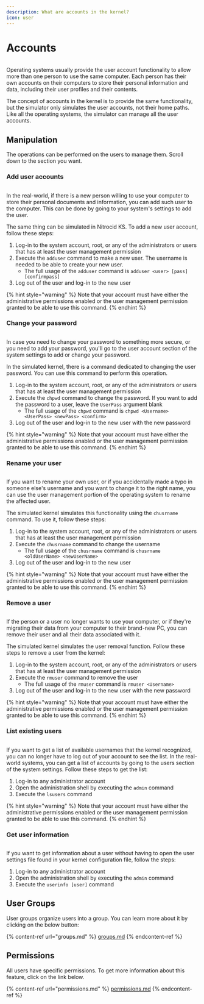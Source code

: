 ```yaml
---
description: What are accounts in the kernel?
icon: user
---
```


# Accounts

<figure><img src="https://github.com/Aptivi-Stable-Docs/nks-manual-0.1.0/blob/main/.gitbook/assets/045-login.png" alt=""><figcaption></figcaption></figure>

Operating systems usually provide the user account functionality to allow more than one person to use the same computer. Each person has their own accounts on their computers to store their personal information and data, including their user profiles and their contents.

The concept of accounts in the kernel is to provide the same functionality, but the simulator only simulates the user accounts, not their home paths. Like all the operating systems, the simulator can manage all the user accounts.

## Manipulation

The operations can be performed on the users to manage them. Scroll down to the section you want.

### Add user accounts

<figure><img src="https://github.com/Aptivi-Stable-Docs/nks-manual-0.1.0/blob/main/.gitbook/assets/046-loginadd.png" alt=""><figcaption></figcaption></figure>

In the real-world, if there is a new person willing to use your computer to store their personal documents and information, you can add such user to the computer. This can be done by going to your system's settings to add the user.

The same thing can be simulated in Nitrocid KS. To add a new user account, follow these steps:

1. Log-in to the system account, root, or any of the administrators or users that has at least the user management permission
2. Execute the `adduser` command to make a new user. The username is needed to be able to create your new user.
   * The full usage of the `adduser` command is `adduser <user> [pass] [confirmpass]`
3. Log out of the user and log-in to the new user

{% hint style="warning" %}
Note that your account must have either the administrative permissions enabled or the user management permission granted to be able to use this command.
{% endhint %}

### Change your password

<figure><img src="https://github.com/Aptivi-Stable-Docs/nks-manual-0.1.0/blob/main/.gitbook/assets/047-loginpass.png" alt=""><figcaption></figcaption></figure>

In case you need to change your password to something more secure, or you need to add your password, you'll go to the user account section of the system settings to add or change your password.

In the simulated kernel, there is a command dedicated to changing the user password. You can use this command to perform this operation.

1. Log-in to the system account, root, or any of the administrators or users that has at least the user management permission
2. Execute the `chpwd` command to change the password. If you want to add the password to a user, leave the `UserPass` argument blank
   * The full usage of the `chpwd` command is `chpwd <Username> <UserPass> <newPass> <confirm>`
3. Log out of the user and log-in to the new user with the new password

{% hint style="warning" %}
Note that your account must have either the administrative permissions enabled or the user management permission granted to be able to use this command.
{% endhint %}

### Rename your user

<figure><img src="https://github.com/Aptivi-Stable-Docs/nks-manual-0.1.0/blob/main/.gitbook/assets/048-loginchuser.png" alt=""><figcaption></figcaption></figure>

If you want to rename your own user, or if you accidentally made a typo in someone else's username and you want to change it to the right name, you can use the user management portion of the operating system to rename the affected user.

The simulated kernel simulates this functionality using the `chusrname` command. To use it, follow these steps:

1. Log-in to the system account, root, or any of the administrators or users that has at least the user management permission
2. Execute the `chusrname` command to change the username
   * The full usage of the `chusrname` command is `chusrname <oldUserName> <newUserName>`
3. Log out of the user and log-in to the new user

{% hint style="warning" %}
Note that your account must have either the administrative permissions enabled or the user management permission granted to be able to use this command.
{% endhint %}

### Remove a user

<figure><img src="https://github.com/Aptivi-Stable-Docs/nks-manual-0.1.0/blob/main/.gitbook/assets/049-loginrmuser.png" alt=""><figcaption></figcaption></figure>

If the person or a user no longer wants to use your computer, or if they're migrating their data from your computer to their brand-new PC, you can remove their user and all their data associated with it.

The simulated kernel simulates the user removal function. Follow these steps to remove a user from the kernel:

1. Log-in to the system account, root, or any of the administrators or users that has at least the user management permission
2. Execute the `rmuser` command to remove the user
   * The full usage of the `rmuser` command is `rmuser <Username>`
3. Log out of the user and log-in to the new user with the new password

{% hint style="warning" %}
Note that your account must have either the administrative permissions enabled or the user management permission granted to be able to use this command.
{% endhint %}

### List existing users

<figure><img src="https://github.com/Aptivi-Stable-Docs/nks-manual-0.1.0/blob/main/.gitbook/assets/050-loginlsusers.png" alt=""><figcaption></figcaption></figure>

If you want to get a list of available usernames that the kernel recognized, you can no longer have to log out of your account to see the list. In the real-world systems, you can get a list of accounts by going to the users section of the system settings. Follow these steps to get the list:

1. Log-in to any administrator account
2. Open the administration shell by executing the `admin` command
3. Execute the `lsusers` command

{% hint style="warning" %}
Note that your account must have either the administrative permissions enabled or the user management permission granted to be able to use this command.
{% endhint %}

### Get user information

<figure><img src="https://github.com/Aptivi-Stable-Docs/nks-manual-0.1.0/blob/main/.gitbook/assets/051-loginuserinfo.png" alt=""><figcaption></figcaption></figure>

If you want to get information about a user without having to open the user settings file found in your kernel configuration file, follow the steps:

1. Log-in to any administrator account
2. Open the administration shell by executing the `admin` command
3. Execute the `userinfo [user]` command

## User Groups

User groups organize users into a group. You can learn more about it by clicking on the below button:

{% content-ref url="groups.md" %}
[groups.md](groups.md)
{% endcontent-ref %}

## Permissions

All users have specific permissions. To get more information about this feature, click on the link below.

{% content-ref url="permissions.md" %}
[permissions.md](permissions.md)
{% endcontent-ref %}

